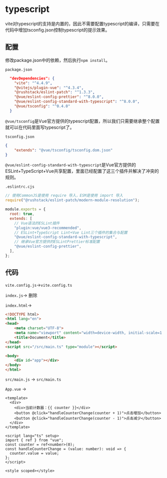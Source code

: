 # typescript

vite对typescript的支持是内置的，因此不需要配置typescript的编译，只需要在代码中增加tsconfig.json控制typescript的提示效果。

## 配置

修改package.json中的依赖，然后执行`npm install`。



`package.json`
```json
  "devDependencies": {
    "vite": "^4.4.9",
    "@vitejs/plugin-vue": "^4.3.4",
    "@rushstack/eslint-patch": "^1.3.3",
    "@vue/eslint-config-prettier": "^8.0.0",
    "@vue/eslint-config-standard-with-typescript": "^8.0.0",
    "@vue/tsconfig": "^0.4.0"
  }
```

`@vue/tsconfig`是Vue官方提供的typescript配置，所以我们只需要继承整个配置就可以在代码里面写typescript了。

`tsconfig.json`

```json
{
    "extends": "@vue/tsconfig/tsconfig.dom.json"
}
```
`@vue/eslint-config-standard-with-typescript`是Vue官方提供的ESLint+TypeScript+Vue共享配置，里面已经配置了这三个插件并解决了冲突的规则。

`.eslintrc.cjs`
```js
// 使用CommonJS是使用 require 导入，ESM是使用 import 导入
require("@rushstack/eslint-patch/modern-module-resolution");

module.exports = {
  root: true,
  extends: [
    // Vue语法的ESLint插件
    "plugin:vue/vue3-recommended",
    // ESLint+TypeScript Lint+Vue Lint三个插件的集合与配置 
    "@vue/eslint-config-standard-with-typescript",
    // 继承Vue官方提供的ESLintPrettier标准配置
    "@vue/eslint-config-prettier",
  ],
};

```

## 代码

`vite.config.js`->`vite.config.ts`

`index.js`-> 删除

`index.html`->

```html
<!DOCTYPE html>
<html lang="en">
<head>
    <meta charset="UTF-8">
    <meta name="viewport" content="width=device-width, initial-scale=1.0">
    <title>Document</title>
</head>
<script src="/src/main.ts" type="module"></script>

<body>
    <div id="app"></div>
</body>
</html>
```
`src/main.js` -> `src/main.ts`

`App.vue` -> 
```vue
<template>
  <div>
    <div>当前计数器：{{ counter }}</div>
    <button @click="handleCounterChange(counter + 1)">点击增加</button>
    <button @click="handleCounterChange(counter - 1)">点击减少</button>
  </div>
</template>

<script lang="ts" setup>
import { ref } from "vue";
const counter = ref<number>(0);
const handleCounterChange = (value: number): void => {
  counter.value = value;
};
</script>

<style scoped></style>
```

